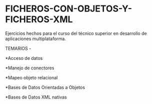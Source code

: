 # FICHEROS-CON-OBJETOS-Y-FICHEROS-XML


Ejercicios hechos para el curso del técnico superior en desarrollo de aplicaciones multiplataforma.

TEMARIOS -

*Acceso de datos

*Manejo de conectores

*Mapeo objeto relacional

*Bases de Datos Orientadas a Objetos

*Bases de Datos XML nativas

